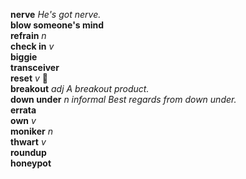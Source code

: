__nerve__ _He's got nerve._  
__blow someone's mind__  
__refrain__ _n_  
__check in__ _v_  
__biggie__  
__transceiver__  
__reset__ _v_ :mega:  
__breakout__ _adj_ _A breakout product._  
__down under__ _n_ _informal_ _Best regards from down under._  
__errata__  
__own__ _v_  
__moniker__ _n_  
__thwart__ _v_  
__roundup__  
__honeypot__  
